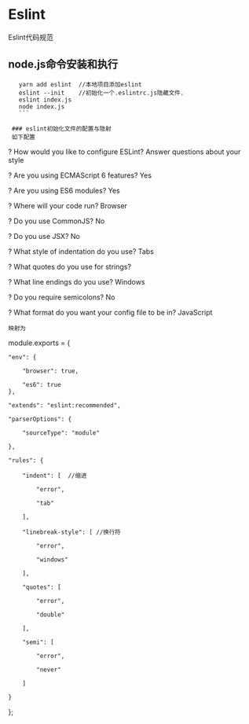 # Eslint
Eslint代码规范

## node.js命令安装和执行
```cnpm install -g eslint  //全局安装eslint
   yarn add eslint  //本地项目添加eslint
   eslint --init    //初始化一个.eslintrc.js隐藏文件.
   eslint index.js
   node index.js
   ```
   
 ### eslint初始化文件的配置与隐射
 如下配置
 ```
? How would you like to configure ESLint? Answer questions about your style

? Are you using ECMAScript 6 features? Yes

? Are you using ES6 modules? Yes

? Where will your code run? Browser

? Do you use CommonJS? No

? Do you use JSX? No

? What style of indentation do you use? Tabs

? What quotes do you use for strings? 

? What line endings do you use? Windows

? Do you require semicolons? No

? What format do you want your config file to be in? JavaScript
```
映射为
```
module.exports = {

    "env": {
    
        "browser": true,
        
        "es6": true
    },
    
    "extends": "eslint:recommended",
    
    "parserOptions": {
    
        "sourceType": "module"
        
    },
    
    "rules": {
    
        "indent": [  //缩进
        
            "error",
            
            "tab"
            
        ],
        
        "linebreak-style": [ //换行符
        
            "error",
            
            "windows"
            
        ],
        
        "quotes": [
        
            "error",
            
            "double"
            
        ],
        
        "semi": [
        
            "error",
            
            "never"
            
        ]
        
    }
    
};

```




   
